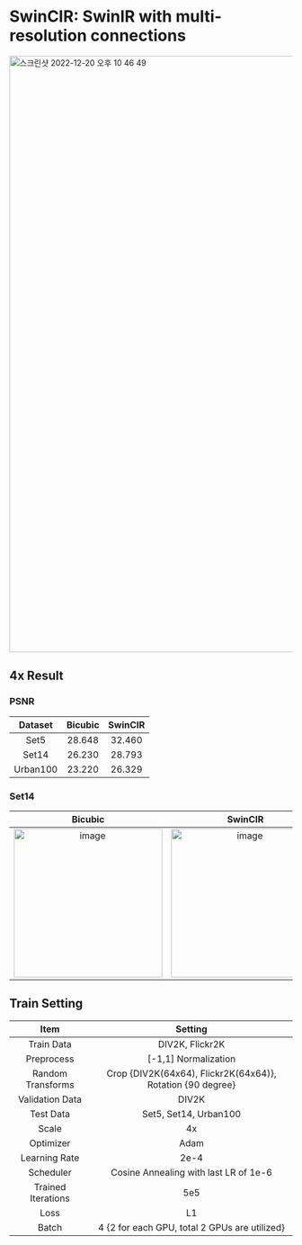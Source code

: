 # SwinCIR: SwinIR with multi-resolution connections
<img width="1061" alt="스크린샷 2022-12-20 오후 10 46 49" src="https://user-images.githubusercontent.com/53179332/208681748-4e043bba-c207-4c56-9f24-fc89d4c45577.png">


## 4x Result

### PSNR
|Dataset|Bicubic|SwinCIR|
|:---:|:---:|:---:|
|Set5|28.648|32.460|
|Set14|26.230|28.793|
|Urban100|23.220|26.329|

### Set14
| Bicubic | SwinCIR | GT |
|:---:|:---:|:---:|
|<img width="264" alt="image" src="https://user-images.githubusercontent.com/53179332/204194615-cb470e05-fd2a-46cc-aae3-0ac42f0ec7b5.png">|<img width="264" alt="image" src="https://user-images.githubusercontent.com/53179332/208682574-822d8690-01fe-42de-a49c-439d4e428b29.png">|<img width="264" alt="image" src="https://user-images.githubusercontent.com/53179332/204194543-d00bd079-1348-4f96-b929-c7a7a52fd042.png">|




## Train Setting
|Item|Setting|
|:---:|:---:|
|Train Data|DIV2K, Flickr2K|
|Preprocess|[-1,1] Normalization |
|Random Transforms|Crop {DIV2K(64x64), Flickr2K(64x64)}, Rotation {90 degree} |
|Validation Data|DIV2K|
|Test Data| Set5, Set14, Urban100|
|Scale| 4x |
|Optimizer|Adam|
|Learning Rate|2e-4|
|Scheduler|Cosine Annealing with last LR of 1e-6|
|Trained Iterations|5e5|
|Loss|L1|
|Batch|4 {2 for each GPU, total 2 GPUs are utilized} |
